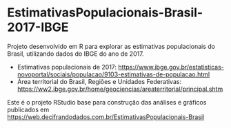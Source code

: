 # EstimativasPopulacionais-Brasil-2017-IBGE

Projeto desenvolvido em R para explorar as estimativas populacionais do Brasil, utilizando dados do IBGE do ano de 2017.

* Estimativas populacionais de 2017: https://www.ibge.gov.br/estatisticas-novoportal/sociais/populacao/9103-estimativas-de-populacao.html
* Área territorial do Brasil, Regiões e Unidades Federativas: https://ww2.ibge.gov.br/home/geociencias/areaterritorial/principal.shtm

Este é o projeto RStudio base para construção das análises e gráficos publicados em https://web.decifrandodados.com.br/EstimativasPopulacionais-Brasil